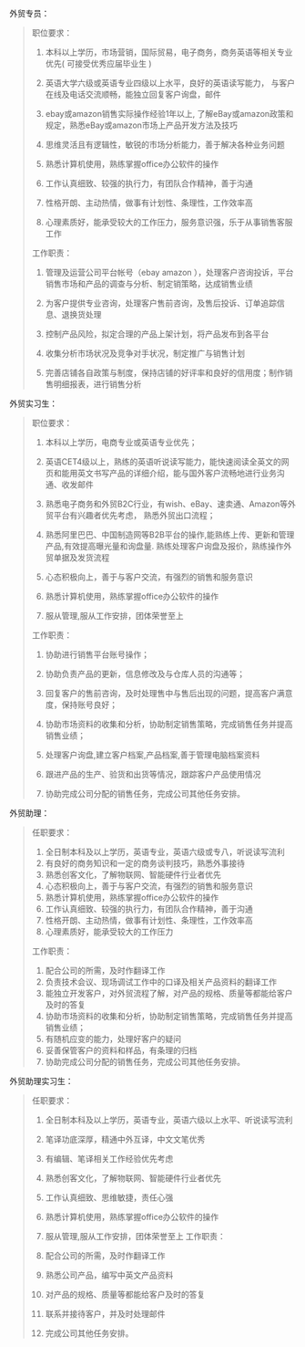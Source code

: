 外贸专员：

> 职位要求：
> 
> 1. 本科以上学历，市场营销，国际贸易，电子商务，商务英语等相关专业优先\( 可接受优秀应届毕业生 \)
> 
> 2. 英语大学六级或英语专业四级以上水平，良好的英语读写能力， 与客户在线及电话交流顺畅，能独立回复客户询盘，邮件
> 
> 3. ebay或amazon销售实际操作经验1年以上, 了解eBay或amazon政策和规定，熟悉eBay或amazon市场上产品开发方法及技巧
> 
> 4. 思维灵活且有逻辑性，敏锐的市场分析能力，善于解决各种业务问题
> 
> 5. 熟悉计算机使用，熟练掌握office办公软件的操作
> 
> 6. 工作认真细致、较强的执行力，有团队合作精神，善于沟通
> 
> 7. 性格开朗、主动热情，做事有计划性、条理性，工作效率高
> 
> 8. 心理素质好，能承受较大的工作压力，服务意识强，乐于从事销售客服工作
> 
> 
> 工作职责：
> 
> 1. 管理及运营公司平台帐号（ebay amazon ），处理客户咨询投诉，平台销售市场和产品的调查与分析、制定销策略，达成销售业绩
> 
> 2. 为客户提供专业咨询，处理客户售前咨询，及售后投诉、订单追踪信息、退换货处理
> 
> 3. 控制产品风险，拟定合理的产品上架计划，将产品发布到各平台
> 
> 4. 收集分析市场状况及竞争对手状况，制定推广与销售计划
> 
> 5. 完善店铺各自政策与制度，保持店铺的好评率和良好的信用度；制作销售明细报表，进行销售分析

外贸实习生：

> 职位要求：
> 
> 1. 本科以上学历，电商专业或英语专业优先；
> 
> 2. 英语CET4级以上，熟练的英语听说读写能力，能快速阅读全英文的网页和能用英文书写产品的详细介绍，能与国外客户流畅地进行业务沟通、收发邮件
> 
> 3. 熟悉电子商务和外贸B2C行业，有wish、eBay、速卖通、Amazon等外贸平台有兴趣者优先考虑， 熟悉外贸出口流程；
> 
> 4. 熟悉阿里巴巴、中国制造网等B2B平台的操作,能熟练上传、更新和管理产品,有效提高曝光量和询盘量. 熟练处理客户询盘及报价，熟练操作外贸单据及发货流程
> 
> 5. 心态积极向上，善于与客户交流，有强烈的销售和服务意识
> 
> 6. 熟悉计算机使用，熟练掌握office办公软件的操作
> 
> 7. 服从管理,服从工作安排，团体荣誉至上
> 
> 
> 工作职责：
> 
> 1. 协助进行销售平台账号操作；
> 
> 2. 协助负责产品的更新，信息修改及与仓库人员的沟通等；
> 
> 3. 回复客户的售前咨询，及时处理售中与售后出现的问题，提高客户满意度，保持账号良好；
> 
> 4. 协助市场资料的收集和分析，协助制定销售策略，完成销售任务并提高销售业绩；
> 
> 5. 处理客户询盘,建立客户档案,产品档案,善于管理电脑档案资料
> 
> 6. 跟进产品的生产、验货和出货等情况，跟踪客户产品使用情况
> 
> 7. 协助完成公司分配的销售任务，完成公司其他任务安排。

外贸助理：

> 任职要求：
> 
> 1. 全日制本科及以上学历，英语专业，英语六级或专八，听说读写流利
> 2. 有良好的商务知识和一定的商务谈判技巧，熟悉外事接待
> 3. 熟悉创客文化，了解物联网、智能硬件行业者优先
> 4. 心态积极向上，善于与客户交流，有强烈的销售和服务意识
> 5. 熟悉计算机使用，熟练掌握office办公软件的操作
> 6. 工作认真细致、较强的执行力，有团队合作精神，善于沟通
> 7. 性格开朗、主动热情，做事有计划性、条理性，工作效率高
> 8. 心理素质好，能承受较大的工作压力
> 
> 工作职责：
> 
> 1. 配合公司的所需，及时作翻译工作
> 2. 负责技术会议、现场调试工作中的口译及相关产品资料的翻译工作
> 3. 能独立开发客户，对外贸流程了解，对产品的规格、质量等都能给客户及时的答复
> 4. 协助市场资料的收集和分析，协助制定销售策略，完成销售任务并提高销售业绩；
> 5. 有随机应变的能力，处理好客户的疑问
> 6. 妥善保管客户的资料和样品，有条理的归档
> 7. 协助完成公司分配的销售任务，完成公司其他任务安排。

外贸助理实习生：

> 任职要求：
> 1. 全日制本科及以上学历，英语专业，英语六级以上水平、听说读写流利 
> 2. 笔译功底深厚，精通中外互译，中文文笔优秀
> 3. 有编辑、笔译相关工作经验优先考虑
> 4. 熟悉创客文化，了解物联网、智能硬件行业者优先
> 5. 工作认真细致、思维敏捷，责任心强
> 6. 熟悉计算机使用，熟练掌握office办公软件的操作
> 7. 服从管理,服从工作安排，团体荣誉至上
> 工作职责：
> 
> 1. 配合公司的所需，及时作翻译工作
> 2. 熟悉公司产品，编写中英文产品资料
> 3. 对产品的规格、质量等都能给客户及时的答复
> 4. 联系并接待客户，并及时处理邮件
> 5. 完成公司其他任务安排。

